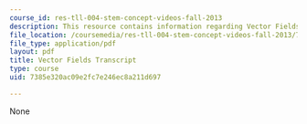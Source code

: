 ```yaml
---
course_id: res-tll-004-stem-concept-videos-fall-2013
description: This resource contains information regarding Vector Fields.
file_location: /coursemedia/res-tll-004-stem-concept-videos-fall-2013/7385e320ac09e2fc7e246ec8a211d697_MITRES_TLL-004F13_VectrFie.pdf
file_type: application/pdf
layout: pdf
title: Vector Fields Transcript
type: course
uid: 7385e320ac09e2fc7e246ec8a211d697

---
```

None